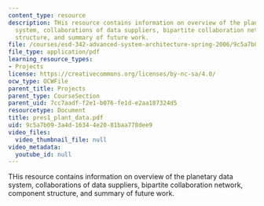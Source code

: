 ```yaml
---
content_type: resource
description: THis resource contains information on overview of the planetary data
  system, collaborations of data suppliers, bipartite collaboration network, component
  structure, and summary of future work.
file: /courses/esd-342-advanced-system-architecture-spring-2006/9c5a7b093a4d16344e2081baa778dee9_pres1_plant_data.pdf
file_type: application/pdf
learning_resource_types:
- Projects
license: https://creativecommons.org/licenses/by-nc-sa/4.0/
ocw_type: OCWFile
parent_title: Projects
parent_type: CourseSection
parent_uid: 7cc7aadf-f2e1-b076-fe1d-e2aa187324d5
resourcetype: Document
title: pres1_plant_data.pdf
uid: 9c5a7b09-3a4d-1634-4e20-81baa778dee9
video_files:
  video_thumbnail_file: null
video_metadata:
  youtube_id: null
---
```

THis resource contains information on overview of the planetary data system, collaborations of data suppliers, bipartite collaboration network, component structure, and summary of future work.